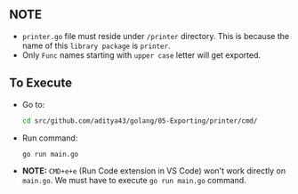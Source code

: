 ## NOTE

- `printer.go` file must reside under `/printer` directory. This is because the name of this `library package` is `printer`.
- Only `Func` names starting with `upper case` letter will get exported.

## To Execute

- Go to:
    ```sh
    cd src/github.com/aditya43/golang/05-Exporting/printer/cmd/
    ```
- Run command:
    ```sh
    go run main.go
    ```
- **NOTE:** `CMD+e+e` (Run Code extension in VS Code) won't work directly on `main.go`. We must have to execute `go run main.go` command.